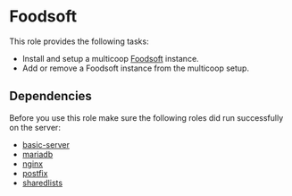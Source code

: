 Foodsoft
========

This role provides the following tasks:
- Install and setup a multicoop [Foodsoft](https://foodcoops.net) instance.
- Add or remove a Foodsoft instance from the multicoop setup.

Dependencies
------------

Before you use this role make sure the following roles did run successfully on the server:
- [basic-server](../basic-server)
- [mariadb](../mariadb)
- [nginx](../nginx)
- [postfix](../postfix)
- [sharedlists](../sharedlists)
